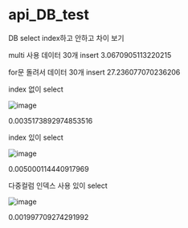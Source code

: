 # api_DB_test
DB select index하고 안하고 차이 보기


multi 사용 데이터 30개 insert
3.0670905113220215




for문 돌려서 데이터 30개 insert
27.236077070236206

index 없이 select

![image](https://github.com/user-attachments/assets/b26359da-8505-4db5-9cae-d951fef94ab7)

0.0035173892974853516


index 있이 select

  ![image](https://github.com/user-attachments/assets/8d3830da-97d2-40cd-a3ad-b52adfd8b7c3)
  
0.005000114440917969


다중컬럼 인덱스 사용 있이 select

![image](https://github.com/user-attachments/assets/938fe149-a390-4504-b22f-1c5d4561ebe3)



0.001997709274291992
